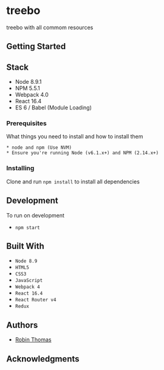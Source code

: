 # treebo

treebo with all commom resources

## Getting Started

## Stack

* Node 8.9.1
* NPM 5.5.1
* Webpack 4.0
* React 16.4
* ES 6 / Babel (Module Loading)

### Prerequisites

What things you need to install and how to install them

```
* node and npm (Use NVM)
* Ensure you're running Node (v6.1.x+) and NPM (2.14.x+)
```

### Installing

Clone and run `npm install` to install all dependencies

## Development

To run on development
* `npm start`

## Built With

* `Node 8.9`
* `HTML5`
* `CSS3`
* `JavaScript`
* `Webpack 4`
* `React 16.4`
* `React Router v4`
* `Redux`

## Authors

* [Robin Thomas](https://github.com/railsfactory-robin)

## Acknowledgments

<!-- * We use https://eslint.org/ to lint our JS code.
* We use SASS as a transpile for our CSS; -->
